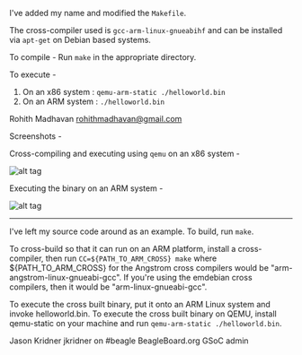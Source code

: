 I've added my name and modified the `Makefile`.

The cross-compiler used is `gcc-arm-linux-gnueabihf` and can be installed via `apt-get` on Debian based systems.

To compile - Run `make` in the appropriate directory.

To execute - 
1. On an x86 system : `qemu-arm-static ./helloworld.bin`
2. On an ARM system : `./helloworld.bin`

Rohith Madhavan <rohithmadhavan@gmail.com>

Screenshots - 

Cross-compiling and executing using `qemu` on an x86 system -

![alt tag](https://github.com/rohithmadhavan/gsoc-application/blob/master/ExampleEntryJasonKridner/Screenshotx86.png)

Executing the binary on an ARM system -

 ![alt tag](https://github.com/rohithmadhavan/gsoc-application/blob/master/ExampleEntryJasonKridner/ScreenshotARM.png)

---

I've left my source code around as an example.  To build, run `make`.

To cross-build so that it can run on an ARM platform, install a cross-compiler,
then run `CC=${PATH_TO_ARM_CROSS} make` where ${PATH_TO_ARM_CROSS} for the
Angstrom cross compilers would be "arm-angstrom-linux-gnueabi-gcc".  If you're
using the emdebian cross compilers, then it would be "arm-linux-gnueabi-gcc".

To execute the cross built binary, put it onto an ARM Linux system and invoke
helloworld.bin.  To execute the cross built binary on QEMU, install qemu-static
on your machine and run `qemu-arm-static ./helloworld.bin`.

Jason Kridner
jkridner on #beagle
BeagleBoard.org GSoC admin

